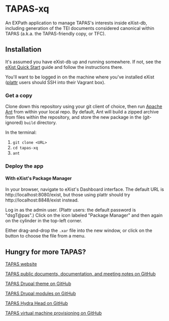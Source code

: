 TAPAS-xq
=======

An EXPath application to manage TAPAS's interests inside eXist-db, including generation of the TEI documents considered canonical within TAPAS (a.k.a. the TAPAS-friendly copy, or TFC).

## Installation
It's assumed you have eXist-db up and running somewhere. If not, see the [eXist Quick Start](http://exist-db.org/exist/apps/doc/quickstart.xml) guide and follow the instructions there.

You'll want to be logged in on the machine where you've installed eXist ([plattr](https://github.com/NEU-DSG/plattr) users should SSH into their Vagrant box).

### Get a copy
Clone down this repository using your git client of choice, then run [Apache Ant](https://ant.apache.org/manual/running.html) from within your local repo. By default, Ant will build a zipped archive from files within the repository, and store the new package in the (git-ignored) `build` directory.

In the terminal:
1. `git clone <URL>`
2. `cd tapas-xq`
3. `ant`

<!-- Once there is a stable release, include instructions for downloading the pre-built package from GitHub! -->

### Deploy the app
#### With eXist's Package Manager
In your browser, navigate to eXist's Dashboard interface. The default URL is http://localhost:8080/exist, but those using plattr should try http://localhost:8848/exist instead.

Log in as the admin user. (Plattr users: the default password is "dsgT@pas".) Click on the icon labeled "Package Manager" and then again on the cylinder in the top-left corner. 

Either drag-and-drop the `.xar` file into the new window, or click on the button to choose the file from a menu.

<!-- There are lots of ways to get packages into eXist: -->
<!-- #### With the Java Admin Client (I think?) -->
<!-- #### By auto-deploying -->
<!-- #### With XQuery -->

## Hungry for more TAPAS?
[TAPAS website](http://www.tapasproject.org/)

[TAPAS public documents, documentation, and meeting notes on GitHub](https://github.com/NEU-DSG/tapas-docs)

[TAPAS Drupal theme on GitHub](https://github.com/NEU-DSG/tapas-themes)

[TAPAS Drupal modules on GitHub](https://github.com/NEU-DSG/tapas-modules)

[TAPAS Hydra Head on GitHub](https://github.com/NEU-DSG/tapas_rails)

[TAPAS virtual machine provisioning on GitHub](https://github.com/NEU-DSG/plattr)